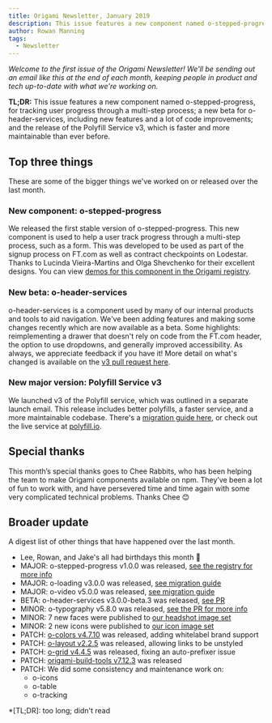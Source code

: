 ```yaml
---
title: Origami Newsletter, January 2019
description: This issue features a new component named o-stepped-progress, a new beta for o-header-services, and the release of the Polyfill Service v3.
author: Rowan Manning
tags:
  - Newsletter
---
```


_Welcome to the first issue of the Origami Newsletter! We'll be sending out an email like this at the end of each month, keeping people in product and tech up-to-date with what we're working on._

**TL;DR:** This issue features a new component named o-stepped-progress, for tracking user progress through a multi-step process; a new beta for o-header-services, including new features and a lot of code improvements; and the release of the Polyfill Service v3, which is faster and more maintainable than ever before.


## Top three things

These are some of the bigger things we've worked on or released over the last month.

### New component: o-stepped-progress

We released the first stable version of o-stepped-progress. This new component is used to help a user track progress through a multi-step process, such as a form. This was developed to be used as part of the signup process on FT.com as well as contract checkpoints on Lodestar. Thanks to Lucinda Vieira-Martins and Olga Shevchenko for their excellent designs. You can view [demos for this component in the Origami registry](https://registry.origami.ft.com/components/o-stepped-progress).

### New beta: o-header-services

o-header-services is a component used by many of our internal products and tools to aid navigation. We've been adding features and making some changes recently which are now available as a beta. Some highlights: reimplementing a drawer that doesn't rely on code from the FT.com header, the option to use dropdowns, and generally improved accessibility. As always, we appreciate feedback if you have it! More detail on what's changed is available on the [v3 pull request here](https://github.com/Financial-Times/o-header-services/pull/51).


### New major version: Polyfill Service v3

We launched v3 of the Polyfill service, which was outlined in a separate launch email. This release includes better polyfills, a faster service, and a more maintainable codebase. There's a [migration guide here](https://github.com/Financial-Times/polyfill-service/blob/master/MIGRATION.md#migrating-from-v2-to-v3), or check out the live service at [polyfill.io](https://polyfill.io/v3/).


## Special thanks

This month’s special thanks goes to Chee Rabbits, who has been helping the team to make Origami components available on npm. They’ve been a lot of fun to work with, and have persevered time and time again with some very complicated technical problems. Thanks Chee 😊


## Broader update

A digest list of other things that have happened over the last month.

  - Lee, Rowan, and Jake's all had birthdays this month 🎂
  - MAJOR: o-stepped-progress v1.0.0 was released, [see the registry for more info](https://registry.origami.ft.com/components/o-stepped-progress@1.0.0)
  - MAJOR: o-loading v3.0.0 was released, [see migration guide](https://github.com/Financial-Times/o-loading/blob/master/MIGRATION.md#migrating-from-2xx-to-3xx)
  - MAJOR: o-video v5.0.0 was released, [see migration guide](https://github.com/Financial-Times/o-video/blob/master/MIGRATION.md#migrating-from-40-to-50)
  - BETA: o-header-services v3.0.0-beta.3 was released, [see PR](https://github.com/Financial-Times/o-header-services/pull/51)
  - MINOR: o-typography v5.8.0 was released, [see the PR for more info](https://github.com/Financial-Times/o-typography/pull/166)
  - MINOR: 7 new faces were published to [our headshot image set](https://registry.origami.ft.com/components/headshot-images)
  - MINOR: 2 new icons were published to [our icon image set](https://registry.origami.ft.com/components/fticons)
  - PATCH: [o-colors v4.7.10](https://registry.origami.ft.com/components/o-colors@4.7.10) was released, adding whitelabel brand support
  - PATCH: [o-layout v2.2.5](https://registry.origami.ft.com/components/o-layout@2.2.5) was released, allowing links to be unstyled
  - PATCH: [o-grid v4.4.5](https://registry.origami.ft.com/components/o-grid@4.4.5) was released, fixing an auto-prefixer issue
  - PATCH: [origami-build-tools v7.12.3](https://github.com/Financial-Times/origami-build-tools) was released
  - PATCH: We did some consistency and maintenance work on:
    - o-icons
    - o-table
    - o-tracking



*[TL;DR]: too long; didn't read
